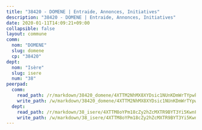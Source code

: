 ```yaml
---
title: "38420 - DOMENE | Entraide, Annonces, Initiatives"
description: "38420 - DOMENE | Entraide, Annonces, Initiatives"
date: 2020-01-11T14:09:21+09:00
collapsible: false
layout: commune
comm:
  nom: "DOMENE"
  slug: domene
  cp: "38420"
dept:
  nom: "Isère"
  slug: isere
  num: "38"
peerpad:
  comm:
    read_path: /r/markdown/38420_domene/4XTTM2NhMX8XYDsic1NUnKDmWrTYpwkASNfmRjt2KA9dgVJJv
    write_path: /w/markdown/38420_domene/4XTTM2NhMX8XYDsic1NUnKDmWrTYpwkASNfmRjt2KA9dgVJJv-K3TgUKi1Fsnf5Fwq5benXqDcs51zH6SNp51b8Bka5DnqucjustkQuF8xkLqq5gS5b2kYCaL2TYqd6nWB1f3FXVXcT9UQS9z4sQixZFGjEin6fBKdYA694gL2xupr4mqnh7QV5p2n
  dept:
    read_path: /r/markdown/38_isere/4XTTM8oYPm18cZy2hZcMXTR9BYT3Yi5KwnFvpXu1TXaRq7Q3V
    write_path: /w/markdown/38_isere/4XTTM8oYPm18cZy2hZcMXTR9BYT3Yi5KwnFvpXu1TXaRq7Q3V-K3TgUoSzs2JpJwfbzBvgU8N95mHo7JXz7NbEctNRM3EDb2iYHA4maKm3pRQwmboULLPnLFTEhRgTawPTWpmxTxKbTwDgAEzA9tUHjpudQTWdKWfdVSegAo77eCwhXTaVG7AyUZEs
---
```


